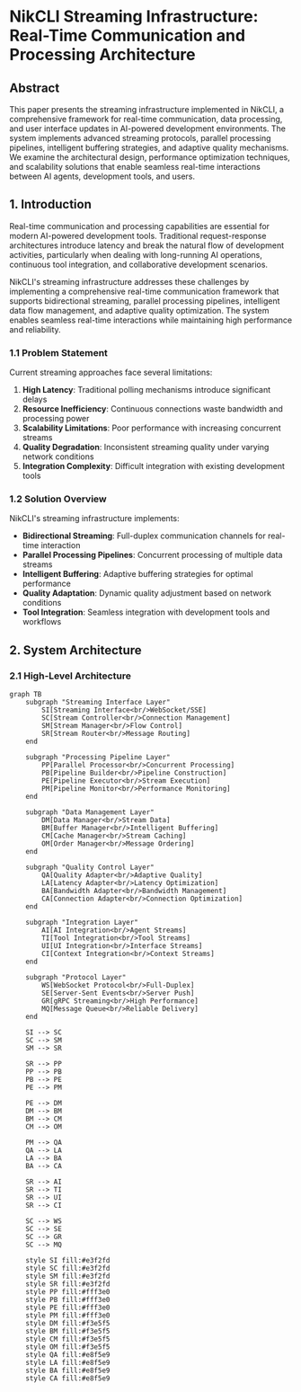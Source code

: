 # NikCLI Streaming Infrastructure: Real-Time Communication and Processing Architecture

## Abstract

This paper presents the streaming infrastructure implemented in NikCLI, a comprehensive framework for real-time communication, data processing, and user interface updates in AI-powered development environments. The system implements advanced streaming protocols, parallel processing pipelines, intelligent buffering strategies, and adaptive quality mechanisms. We examine the architectural design, performance optimization techniques, and scalability solutions that enable seamless real-time interactions between AI agents, development tools, and users.

## 1. Introduction

Real-time communication and processing capabilities are essential for modern AI-powered development tools. Traditional request-response architectures introduce latency and break the natural flow of development activities, particularly when dealing with long-running AI operations, continuous tool integration, and collaborative development scenarios.

NikCLI's streaming infrastructure addresses these challenges by implementing a comprehensive real-time communication framework that supports bidirectional streaming, parallel processing pipelines, intelligent data flow management, and adaptive quality optimization. The system enables seamless real-time interactions while maintaining high performance and reliability.

### 1.1 Problem Statement

Current streaming approaches face several limitations:

1. **High Latency**: Traditional polling mechanisms introduce significant delays
2. **Resource Inefficiency**: Continuous connections waste bandwidth and processing power
3. **Scalability Limitations**: Poor performance with increasing concurrent streams
4. **Quality Degradation**: Inconsistent streaming quality under varying network conditions
5. **Integration Complexity**: Difficult integration with existing development tools

### 1.2 Solution Overview

NikCLI's streaming infrastructure implements:

- **Bidirectional Streaming**: Full-duplex communication channels for real-time interaction
- **Parallel Processing Pipelines**: Concurrent processing of multiple data streams
- **Intelligent Buffering**: Adaptive buffering strategies for optimal performance
- **Quality Adaptation**: Dynamic quality adjustment based on network conditions
- **Tool Integration**: Seamless integration with development tools and workflows

## 2. System Architecture

### 2.1 High-Level Architecture

```mermaid
graph TB
    subgraph "Streaming Interface Layer"
        SI[Streaming Interface<br/>WebSocket/SSE]
        SC[Stream Controller<br/>Connection Management]
        SM[Stream Manager<br/>Flow Control]
        SR[Stream Router<br/>Message Routing]
    end

    subgraph "Processing Pipeline Layer"
        PP[Parallel Processor<br/>Concurrent Processing]
        PB[Pipeline Builder<br/>Pipeline Construction]
        PE[Pipeline Executor<br/>Stream Execution]
        PM[Pipeline Monitor<br/>Performance Monitoring]
    end

    subgraph "Data Management Layer"
        DM[Data Manager<br/>Stream Data]
        BM[Buffer Manager<br/>Intelligent Buffering]
        CM[Cache Manager<br/>Stream Caching]
        OM[Order Manager<br/>Message Ordering]
    end

    subgraph "Quality Control Layer"
        QA[Quality Adapter<br/>Adaptive Quality]
        LA[Latency Adapter<br/>Latency Optimization]
        BA[Bandwidth Adapter<br/>Bandwidth Management]
        CA[Connection Adapter<br/>Connection Optimization]
    end

    subgraph "Integration Layer"
        AI[AI Integration<br/>Agent Streams]
        TI[Tool Integration<br/>Tool Streams]
        UI[UI Integration<br/>Interface Streams]
        CI[Context Integration<br/>Context Streams]
    end

    subgraph "Protocol Layer"
        WS[WebSocket Protocol<br/>Full-Duplex]
        SE[Server-Sent Events<br/>Server Push]
        GR[gRPC Streaming<br/>High Performance]
        MQ[Message Queue<br/>Reliable Delivery]
    end

    SI --> SC
    SC --> SM
    SM --> SR

    SR --> PP
    PP --> PB
    PB --> PE
    PE --> PM

    PE --> DM
    DM --> BM
    BM --> CM
    CM --> OM

    PM --> QA
    QA --> LA
    LA --> BA
    BA --> CA

    SR --> AI
    SR --> TI
    SR --> UI
    SR --> CI

    SC --> WS
    SC --> SE
    SC --> GR
    SC --> MQ

    style SI fill:#e3f2fd
    style SC fill:#e3f2fd
    style SM fill:#e3f2fd
    style SR fill:#e3f2fd
    style PP fill:#fff3e0
    style PB fill:#fff3e0
    style PE fill:#fff3e0
    style PM fill:#fff3e0
    style DM fill:#f3e5f5
    style BM fill:#f3e5f5
    style CM fill:#f3e5f5
    style OM fill:#f3e5f5
    style QA fill:#e8f5e9
    style LA fill:#e8f5e9
    style BA fill:#e8f5e9
    style CA fill:#e8f5e9
```
